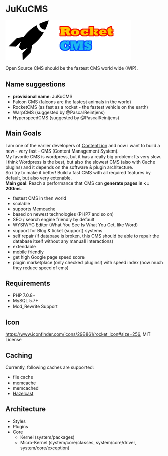 # JuKuCMS

![Rocket CMS](./system/images/logo.png)

Open Source CMS should be the fastest CMS world wide (WIP).

## Name suggestions

  - **provisional name**: JuKuCMS
  - Falcon CMS (falcons are the fastest animals in the world)
  - RocketCMS (as fast as a rocket - the fastest vehicle on the earth)
  - WarpCMS (suggested by @PascalReintjens)
  - HyperspeedCMS (suggested by @PascalReintjens)

## Main Goals

I am one of the earlier developers of [ContentLion](http://contentlion.org) and now i want to build a new - very fast - CMS (Content Management System).\
My favorite CMS is wordpress, but it has a really big problem: Its very slow.\
I think Wordpress is the best, but also the slowest CMS (also with Cache plugins) and it depends on the software & plugin architecture.\
So i try to make it better! Build a fast CMS with all required features by default, but also very extenable.\
**Main goal**: Reach a performance that CMS can **generate pages in <= 200ms**.

  - fastest CMS in then world
  - scalable
  - supports Memcache
  - based on newest technologies (PHP7 and so on)
  - SEO / search engine friendly by default
  - WYSIWYG Editor (What You See Is What You Get, like Word)
  - support for Blog & ticket (support) systems
  - self repair (if database is broken, this CMS should be able to repair the database itself without any manuall interactions)
  - extendable
  - mobile friendly
  - get high Google page speed score
  - plugin marketplace (only checked plugins!) with speed index (how much they reduce speed of cms)
  
## Requirements

  - PHP 7.0.8+
  - MySQL 5.7+
  - Mod_Rewrite Support
  
## Icon

https://www.iconfinder.com/icons/298861/rocket_icon#size=256, MIT License

## Caching

Currently, following caches are supported:

  - file cache
  - memcache
  - memcached
  - [Hazelcast](http://hazelcast.org)
  
## Architecture

  - Styles
  - Plugins
  - Core
      * Kernel (system/packages)
      * Micro-Kernel (system/core/classes, system/core/driver, system/core/exception)
